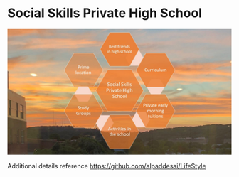 # Social Skills Private High School

![image](SocialSkillsPrivateHighSchool.jpg)

Additional details reference https://github.com/alpaddesai/LifeStyle
